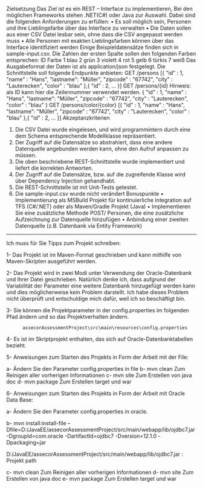 Zielsetzung
Das Ziel ist es ein REST – Interface zu implementieren, Bei den möglichen Frameworks stehen .NET(C#) oder Java zur Auswahl. Dabei sind die folgenden Anforderungen zu erfüllen:
•	Es soll möglich sein, Personen und ihre Lieblingsfarbe über das Interface zu verwalten
•	Die Daten sollen aus einer CSV Datei lesbar sein, ohne dass die CSV angepasst werden muss
•	Alle Personen mit exakten Lieblingsfarben können über das Interface identifiziert werden
Einige Beispieldatensätze finden sich in sample-input.csv. Die Zahlen der ersten Spalte sollen den folgenden Farben entsprechen:
ID	Farbe
1	blau
2	grün
3	violett
4	rot
5	gelb
6	türkis
7	weiß
Das Ausgabeformat der Daten ist als application/json festgelegt. Die Schnittstelle soll folgende Endpunkte anbieten:
GET /persons
[{
"id" : 1,
"name" : "Hans",
"lastname": "Müller",
"zipcode" : "67742",
"city" : "Lauterecken",
"color" : "blau"
},{
"id" : 2,
...
}]
GET /persons/{id}
Hinweis: als ID kann hier die Zeilennummer verwendet werden.
{
"id" : 1,
"name" : "Hans",
"lastname": "Müller",
"zipcode" : "67742",
"city" : "Lauterecken",
"color" : "blau"
}
GET /persons/color/{color}
[{
"id" : 1,
"name" : "Hans",
"lastname": "Müller",
"zipcode" : "67742",
"city" : "Lauterecken",
"color" : "blau"
},{
"id" : 2,
...
}]
Akzeptanzkriterien
1.	Die CSV Datei wurde eingelesen, und wird programmintern durch eine dem Schema entsprechende Modellklasse repräsentiert.
2.	Der Zugriff auf die Datensätze so abstrahiert, dass eine andere Datenquelle angebunden werden kann, ohne den Aufruf anpassen zu müssen.
3.	Die oben beschriebene REST-Schnittstelle wurde implementiert und liefert die korrekten Antworten.
4.	Der Zugriff auf die Datensätze, bzw. auf die zugreifende Klasse wird über Dependency Injection gehandhabt.
5.	Die REST-Schnittstelle ist mit Unit-Tests getestet.
6.	Die sample-input.csv wurde nicht verändert
Bonuspunkte
•	Implementierung als MSBuild Projekt für kontinuierliche Integration auf TFS (C#/.NET) oder als Maven/Gradle Projekt (Java)
•	Implementieren Sie eine zusätzliche Methode POST/ Personen, die eine zusätzliche Aufzeichnung zur Datenquelle hinzufügen
•	Anbindung einer zweiten Datenquelle (z.B. Datenbank via Entity Framework)
--------------------------------------------------------------------------------------------------------------------------------------------------

Ich muss für Sie Tipps zum Projekt schreiben:


1- Das Projekt ist im Maven-Format geschrieben und kann mithilfe von Maven-Skripten ausgeführt werden.


2- Das Projekt wird in zwei Modi unter Verwendung der Oracle-Datenbank und Ihrer Datei geschrieben. Natürlich denke ich, dass aufgrund der Variabilität der Parameter eine weitere Datenbank hinzugefügt werden kann und dies möglicherweise kein Problem darstellt. Ich habe dieses Problem nicht überprüft und entschuldige mich dafür, weil ich so beschäftigt bin.

3- Sie können die Projektparameter in der config.properties im folgenden Pfad ändern und so das Projektverhalten ändern.

          assecorAssessmentProject\src\main\resources\config.properties

4- Es ist im Skriptprojekt enthalten, das sich auf Oracle-Datenbanktabellen bezieht.

5- Anweisungen zum Starten des Projekts in Form der Arbeit mit der File:

a- Ändern Sie den Parameter config.properties in file
b-  mvn clean                 Zum Reinigen aller vorherigen Informationen
c-  mvn site                    Zum Erstellen von java doc
d-  mvn package           Zum Erstellen  target und war 




6- Anweisungen zum Starten des Projekts in Form der Arbeit mit Oracle Data Base:

a- Ändern Sie den Parameter config.properties in oracle.

b- mvn install:install-file
 –Dfile=D:/JavaEE/assecorAssessmentProject/src/main/webapp/lib/ojdbc7.jar 
-DgroupId=com.oracle -DartifactId=ojdbc7 -Dversion=12.1.0 -Dpackaging=jar

D:/JavaEE/assecorAssessmentProject/src/main/webapp/lib/ojdbc7.jar  :  Projekt path

c-  mvn clean                 Zum Reinigen aller vorherigen Informationen
d-  mvn site                    Zum Erstellen von java doc
e-  mvn package             Zum Erstellen  target und war 

